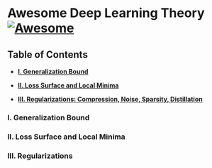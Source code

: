 # Awesome Deep Learning Theory [![Awesome](https://cdn.rawgit.com/sindresorhus/awesome/d7305f38d29fed78fa85652e3a63e154dd8e8829/media/badge.svg)](https://github.com/sindresorhus/awesome)

## Table of Contents

* **[I. Generalization Bound](#i-generalization-bound)**  

* **[II. Loss Surface and Local Minima](#ii-loss-surface-and-local-minima)**  

* **[III. Regularizations: Compression, Noise, Sparsity, Distillation](#iii-regularizations)**  

### I. Generalization Bound

### II. Loss Surface and Local Minima

### III. Regularizations
